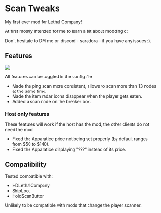 # Scan Tweaks

My first ever mod for Lethal Company!

At first mostly intended for me to learn a bit about modding c:

Don't hesitate to DM me on discord - saradora - if you have any issues :).

## Features

![](https://i.imgur.com/qIXTM41.gif)

All features can be toggled in the config file

- Made the ping scan more consistent, allows to scan more than 13 nodes at the same time.
- Made the item radar icons disappear when the player gets eaten.
- Added a scan node on the breaker box.

### Host only features
These features will work if the host has the mod, the other clients do not need the mod

- Fixed the Apparatice price not being set properly (by default ranges from $50 to $140).
- Fixed the Apparatice displaying "???" instead of its price.

## Compatibility

Tested compatible with: 
- HDLethalCompany
- ShipLoot
- HoldScanButton

Unlikely to be compatible with mods that change the player scanner.
